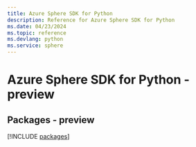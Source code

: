 ```yaml
---
title: Azure Sphere SDK for Python
description: Reference for Azure Sphere SDK for Python
ms.date: 04/23/2024
ms.topic: reference
ms.devlang: python
ms.service: sphere
---
```

# Azure Sphere SDK for Python - preview
## Packages - preview
[!INCLUDE [packages](sphere-index.md)]
